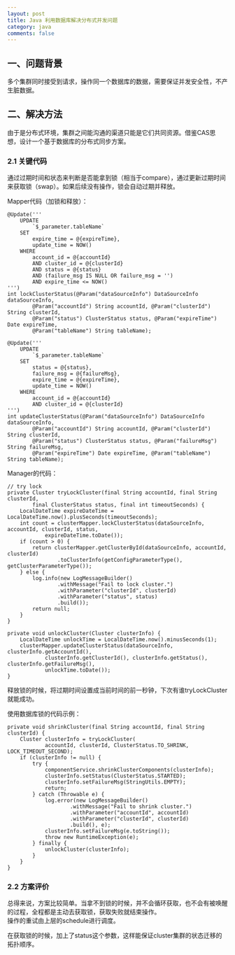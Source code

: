 ```yaml
---
layout: post
title: Java 利用数据库解决分布式并发问题
category: java
comments: false
---
```


## 一、问题背景

多个集群同时接受到请求，操作同一个数据库的数据，需要保证并发安全性，不产生脏数据。

## 二、解决方法

由于是分布式环境，集群之间能沟通的渠道只能是它们共同资源。借鉴CAS思想，设计一个基于数据库的分布式同步方案。

### 2.1 关键代码

通过过期时间和状态来判断是否能拿到锁（相当于compare），通过更新过期时间来获取锁（swap）。如果后续没有操作，锁会自动过期并释放。

Mapper代码（加锁和释放）：

    @Update('''
        UPDATE
            `$_parameter.tableName`
        SET
            expire_time = @{expireTime},
            update_time = NOW()
        WHERE
            account_id = @{accountId}
            AND cluster_id = @{clusterId}
            AND status = @{status}
            AND (failure_msg IS NULL OR failure_msg = '')
            AND expire_time <= NOW()
    ''')
    int lockClusterStatus(@Param("dataSourceInfo") DataSourceInfo dataSourceInfo,
            @Param("accountId") String accountId, @Param("clusterId") String clusterId,
            @Param("status") ClusterStatus status, @Param("expireTime") Date expireTime,
            @Param("tableName") String tableName);

    @Update('''
        UPDATE
            `$_parameter.tableName`
        SET
            status = @{status},
            failure_msg = @{failureMsg},
            expire_time = @{expireTime},
            update_time = NOW()
        WHERE
            account_id = @{accountId}
            AND cluster_id = @{clusterId}
    ''')
    int updateClusterStatus(@Param("dataSourceInfo") DataSourceInfo dataSourceInfo,
            @Param("accountId") String accountId, @Param("clusterId") String clusterId,
            @Param("status") ClusterStatus status, @Param("failureMsg") String failureMsg,
            @Param("expireTime") Date expireTime, @Param("tableName") String tableName);

Manager的代码：

    // try lock
    private Cluster tryLockCluster(final String accountId, final String clusterId,
            final ClusterStatus status, final int timeoutSeconds) {
        LocalDateTime expireDateTime = LocalDateTime.now().plusSeconds(timeoutSeconds);
        int count = clusterMapper.lockClusterStatus(dataSourceInfo, accountId, clusterId, status,
                expireDateTime.toDate());
        if (count > 0) {
            return clusterMapper.getClusterById(dataSourceInfo, accountId, clusterId)
                    .toClusterInfo(getConfigParameterType(), getClusterParameterType());
        } else {
            log.info(new LogMessageBuilder()
                    .withMessage("Fail to lock cluster.")
                    .withParameter("clusterId", clusterId)
                    .withParameter("status", status)
                    .build());
            return null;
        }
    }

    private void unlockCluster(Cluster clusterInfo) {
        LocalDateTime unlockTime = LocalDateTime.now().minusSeconds(1);
        clusterMapper.updateClusterStatus(dataSourceInfo, clusterInfo.getAccountId(), 
                clusterInfo.getClusterId(), clusterInfo.getStatus(), clusterInfo.getFailureMsg(), 
                unlockTime.toDate());
    }

释放锁的时候，将过期时间设置成当前时间的前一秒钟，下次有谁tryLockCluster就能成功。

使用数据库锁的代码示例：

    private void shrinkCluster(final String accountId, final String clusterId) {
        Cluster clusterInfo = tryLockCluster(
                accountId, clusterId, ClusterStatus.TO_SHRINK, LOCK_TIMEOUT_SECOND);
        if (clusterInfo != null) {
            try {
                componentService.shrinkClusterComponents(clusterInfo);
                clusterInfo.setStatus(ClusterStatus.STARTED);
                clusterInfo.setFailureMsg(StringUtils.EMPTY);
                return;
            } catch (Throwable e) {
                log.error(new LogMessageBuilder()
                        .withMessage("Fail to shrink cluster.")
                        .withParameter("accountId", accountId)
                        .withParameter("clusterId", clusterId)
                        .build(), e);
                clusterInfo.setFailureMsg(e.toString());
                throw new RuntimeException(e);
            } finally {
                unlockCluster(clusterInfo);
            }
        }
    }

### 2.2 方案评价

总得来说，方案比较简单。当拿不到锁的时候，并不会循环获取，也不会有被唤醒的过程，全程都是主动去获取锁，获取失败就结束操作。  
操作的重试由上层的schedule进行调度。

在获取锁的时候，加上了status这个参数，这样能保证cluster集群的状态迁移的拓扑顺序。
